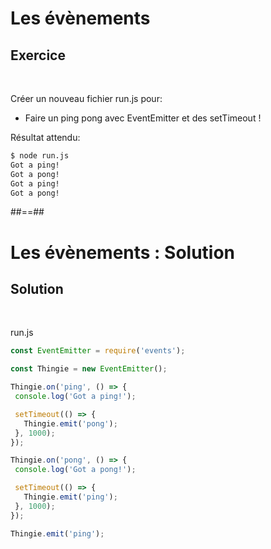 <!-- .slide: class="exercice" -->
# Les évènements

## Exercice

<br>

Créer un nouveau fichier run.js pour: 
* Faire un ping pong avec EventEmitter et des setTimeout !

Résultat attendu:

```bash
$ node run.js
Got a ping!
Got a pong!
Got a ping!
Got a pong!
```

##==##
<!-- .slide: class="exercice" -->
# Les évènements : Solution

## Solution

<br>

run.js
```javascript
const EventEmitter = require('events');

const Thingie = new EventEmitter();

Thingie.on('ping', () => {
 console.log('Got a ping!');

 setTimeout(() => {
   Thingie.emit('pong');
 }, 1000);
});

Thingie.on('pong', () => {
 console.log('Got a pong!');

 setTimeout(() => {
   Thingie.emit('ping');
 }, 1000);
});

Thingie.emit('ping');
```